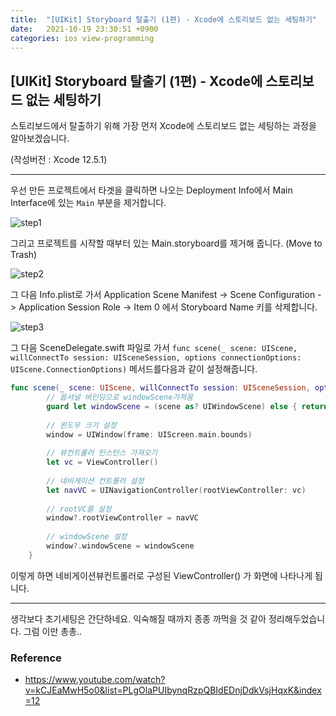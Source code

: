 ```yaml
---
title:  "[UIKit] Storyboard 탈출기 (1편) - Xcode에 스토리보드 없는 세팅하기"
date:   2021-10-19 23:30:51 +0900
categories: ios view-programming
---
```




## [UIKit] Storyboard 탈출기 (1편) - Xcode에 스토리보드 없는 세팅하기

스토리보드에서 탈출하기 위해 가장 먼저 Xcode에 스토리보드 없는 세팅하는 과정을 알아보겠습니다. 

(작성버전 : Xcode 12.5.1)

---

우선 만든 프로젝트에서 타겟을 클릭하면 나오는 Deployment Info에서 Main Interface에 있는 `Main` 부분을 제거합니다. 

![step1](https://user-images.githubusercontent.com/72622744/213928921-5567889e-f6e6-40e2-a54d-fd9c5e76e255.jpeg)



그리고 프로젝트를 시작할 때부터 있는 Main.storyboard를 제거해 줍니다. (Move to Trash)

![step2](https://user-images.githubusercontent.com/72622744/213928943-e38e83e0-7c3e-4735-833f-314e375d195d.jpeg)





그 다음 Info.plist로 가서 Application Scene Manifest -> Scene Configuration -> Application Session Role -> Item 0 에서 Storyboard Name 키를 삭제합니다. 

![step3](https://user-images.githubusercontent.com/72622744/213928966-34ee5b5f-8f42-4001-bf43-56b0e4ab16c6.jpeg)

그 다음 SceneDelegate.swift 파일로 가서 `func scene(_ scene: UIScene, willConnectTo session: UISceneSession, options connectionOptions: UIScene.ConnectionOptions)` 메서드를다음과 같이 설정해줍니다. 

```swift
func scene(_ scene: UIScene, willConnectTo session: UISceneSession, options connectionOptions: UIScene.ConnectionOptions) {        
        // 옵셔널 바인딩으로 windowScene가져옴
        guard let windowScene = (scene as? UIWindowScene) else { return }
        
        // 윈도우 크기 설정
        window = UIWindow(frame: UIScreen.main.bounds)
        
        // 뷰컨트롤러 인스턴스 가져오기
        let vc = ViewController()
        
        // 네비게이션 컨트롤러 설정
        let navVC = UINavigationController(rootViewController: vc)
  
        // rootVC를 설정
        window?.rootViewController = navVC
        
        // windowScene 설정
        window?.windowScene = windowScene
    }
```

이렇게 하면 네비게이션뷰컨트롤러로 구성된 ViewController() 가 화면에 나타나게 됩니다. 

---

생각보다 초기세팅은 간단하네요. 익숙해질 때까지 종종 까먹을 것 같아 정리해두었습니다. 그럼 이만 총총..





### Reference

- https://www.youtube.com/watch?v=kCJEaMwH5o0&list=PLgOlaPUIbynqRzpQBIdEDnjDdkVsjHqxK&index=12



